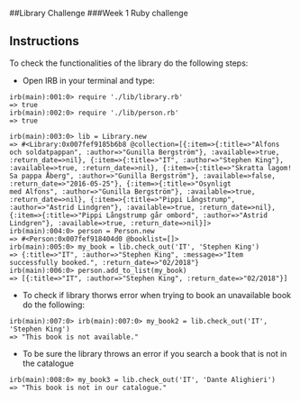 ##Library Challenge
###Week 1 Ruby challenge

Instructions
-------

To check the functionalities of the library do the following steps:



* Open IRB in your terminal and type:

```
irb(main):001:0> require './lib/library.rb'
=> true
irb(main):002:0> require './lib/person.rb'
=> true

irb(main):003:0> lib = Library.new
=> #<Library:0x007fef9185b6b8 @collection=[{:item=>{:title=>"Alfons och soldatpappan", :author=>"Gunilla Bergström"}, :available=>true, :return_date=>nil}, {:item=>{:title=>"IT", :author=>"Stephen King"}, :available=>true, :return_date=>nil}, {:item=>{:title=>"Skratta lagom! Sa pappa Åberg", :author=>"Gunilla Bergström"}, :available=>false, :return_date=>"2016-05-25"}, {:item=>{:title=>"Osynligt
med Alfons", :author=>"Gunilla Bergström"}, :available=>true, :return_date=>nil}, {:item=>{:title=>"Pippi Långstrump", :author=>"Astrid Lindgren"}, :available=>true, :return_date=>nil}, {:item=>{:title=>"Pippi Långstrump går ombord", :author=>"Astrid Lindgren"}, :available=>true, :return_date=>nil}]>
irb(main):004:0> person = Person.new
=> #<Person:0x007fef918404d0 @booklist=[]>
irb(main):005:0> my_book = lib.check_out('IT', 'Stephen King')
=> {:title=>"IT", :author=>"Stephen King", :message=>"Item successfully booked.", :return_date=>"02/2018"}
irb(main):006:0> person.add_to_list(my_book)
=> [{:title=>"IT", :author=>"Stephen King", :return_date=>"02/2018"}]
```

* To check if library thorws error when trying to book an unavailable book do the following:
```
irb(main):007:0> irb(main):007:0> my_book2 = lib.check_out('IT', 'Stephen King')
=> "This book is not available."

```

* To be sure the library throws an error if you search a book that is not in the catalogue

```
irb(main):008:0> my_book3 = lib.check_out('IT', 'Dante Alighieri')
=> "This book is not in our catalogue."

```
